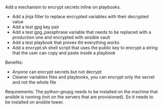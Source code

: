 Add a mechanism to encrypt secrets inline on playbooks.

- Add a jinja filter to replace encrypted variables with their decrypted value
- Add a test gpg key pair
- Add a test gpg_passphrase variable that needs to be replaced with a production one and encrypted with ansible vault
- Add a test playbook that proves tht everything works
- Add a encrypt.sh shell script that uses the public key to encrypt a string that the user can copy and paste inside a playbook

Benefits:
 - Anyone can encrypt secrets but not decrypt
 - Cleaner variables files and playbooks, you can encrypt only the secret and not the whole file

Requirements:
The python-gnupg needs to be installed on the machine that ansible is running (not on the servers that are provisioned). So it needs to be installed on ansible tower.
